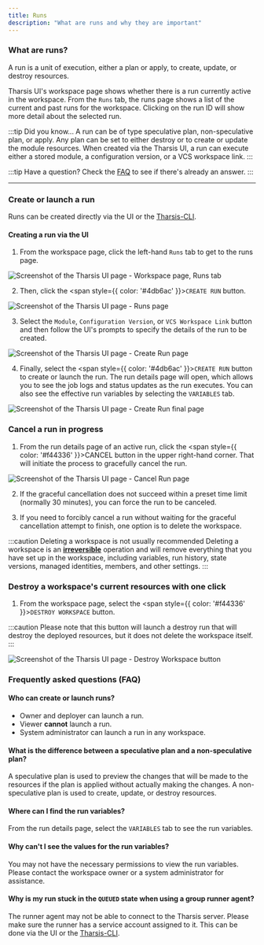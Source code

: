 ```yaml
---
title: Runs
description: "What are runs and why they are important"
---
```


### What are runs?

A run is a unit of execution, either a plan or apply, to create, update, or destroy resources.

Tharsis UI's workspace page shows whether there is a run currently active in the workspace. From the `Runs` tab, the runs page shows a list of the current and past runs for the workspace. Clicking on the run ID will show more detail about the selected run.

:::tip Did you know...
A run can be of type speculative plan, non-speculative plan, or apply. Any plan can be set to either destroy or to create or update the module resources. When created via the Tharsis UI, a run can execute either a stored module, a configuration version, or a VCS workspace link.
:::

:::tip Have a question?
Check the [FAQ](#frequently-asked-questions-faq) to see if there's already an answer.
:::

---

### Create or launch a run

Runs can be created directly via the UI or the [Tharsis-CLI](../../cli/tharsis/intro.md).

#### Creating a run via the UI

1. From the workspace page, click the left-hand `Runs` tab to get to the runs page.

![Screenshot of the Tharsis UI page - Workspace page, Runs tab](/img/runs/run-tab.png "Workspace Detail page, Runs tab")

2. Then, click the <span style={{ color: '#4db6ac' }}>`CREATE RUN`</span> button.

![Screenshot of the Tharsis UI page - Runs page](/img/runs/runs-page.png "Runs page")

3. Select the `Module`, `Configuration Version`, or `VCS Workspace Link` button and then follow the UI's prompts to specify the details of the run to be created.

![Screenshot of the Tharsis UI page - Create Run page](/img/runs/create-run-page.png "Create Run page")

4. Finally, select the <span style={{ color: '#4db6ac' }}>`CREATE RUN`</span> button to create or launch the run. The run details page will open, which allows you to see the job logs and status updates as the run executes. You can also see the effective run variables by selecting the `VARIABLES` tab.

![Screenshot of the Tharsis UI page - Create Run final page](/img/runs/create-run-final.png "Create Run final page")

### Cancel a run in progress

1. From the run details page of an active run, click the <span style={{ color: '#f44336' }}>CANCEL</span> button in the upper right-hand corner. That will initiate the process to gracefully cancel the run.

![Screenshot of the Tharsis UI page - Cancel Run page](/img/runs/cancel-run.png "Cancel Run page")

2. If the graceful cancellation does not succeed within a preset time limit (normally 30 minutes), you can force the run to be canceled.

3. If you need to forcibly cancel a run without waiting for the graceful cancellation attempt to finish, one option is to delete the workspace.

:::caution Deleting a workspace is not usually recommended
Deleting a workspace is an <u>**irreversible**</u> operation and will remove everything that you have set up in the workspace, including variables, run history, state versions, managed identities, members, and other settings.
:::

### Destroy a workspace's current resources with one click

1. From the workspace page, select the <span style={{ color: '#f44336' }}>`DESTROY WORKSPACE`</span> button.

:::caution
Please note that this button will launch a destroy run that will destroy the deployed resources, but it does not delete the workspace itself.
:::

![Screenshot of the Tharsis UI page - Destroy Workspace button](/img/runs/destroy-workspace-button.png "Destroy Workspace button")

### Frequently asked questions (FAQ)

#### Who can create or launch runs?

- Owner and deployer can launch a run.
- Viewer **cannot** launch a run.
- System administrator can launch a run in any workspace.

#### What is the difference between a speculative plan and a non-speculative plan?

A speculative plan is used to preview the changes that will be made to the resources if the plan is applied without actually making the changes. A non-speculative plan is used to create, update, or destroy resources.

#### Where can I find the run variables?

From the run details page, select the `VARIABLES` tab to see the run variables.

#### Why can't I see the values for the run variables?

You may not have the necessary permissions to view the run variables. Please contact the workspace owner or a system administrator for assistance.

#### Why is my run stuck in the `QUEUED` state when using a group runner agent?

The runner agent may not be able to connect to the Tharsis server. Please make sure the runner has a service account assigned to it. This can be done via the UI or the [Tharsis-CLI](/docs/cli/tharsis/commands.md#runner-agent-assign-service-account-subcommand).
